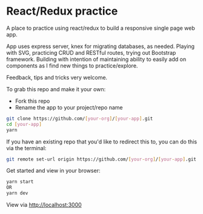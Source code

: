 # React/Redux practice
A place to practice using react/redux to build a responsive single page web app. 

App uses express server, knex for migrating databases, as needed. Playing with SVG, practicing CRUD and RESTful routes, trying out Bootstrap framework. Building with intention of maintaining ability to easily add on components as I find new things to practice/explore. 

Feedback, tips and tricks very welcome. 

To grab this repo and make it your own:
* Fork this repo
* Rename the app to your project/repo name

```sh
git clone https://github.com/[your-org]/[your-app].git
cd [your-app]
yarn
```

If you have an existing repo that you'd like to redirect this to, you can do this via the terminal:

```sh
git remote set-url origin https://github.com/[your-org]/[your-app].git
```

Get started and view in your browser:
```sh
yarn start
OR
yarn dev
```
View via [http://localhost:3000](http://localhost:3000)

